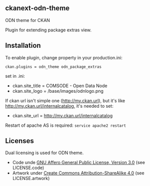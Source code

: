 ckanext-odn-theme
-------

ODN theme for CKAN

Plugin for extending package extras view.

Installation
-------

To enable plugin, change property in your production.ini:
```
ckan.plugins = odn_theme odn_package_extras
```

set in .ini:
* ckan.site_title = COMSODE - Open Data Node 
* ckan.site_logo = /base/images/odnlogo.png

If ckan url isn't simple one (http://my.ckan.url), but it's like http://my.ckan.url/internalcatalog, it's needed to set:
* ckan.site_url = http://my.ckan.url/internalcatalog

Restart of apache AS is required: ``` service apache2 restart ```

Licenses
-------

Dual licensing is used for ODN theme.
* Code unde [GNU Affero General Public License, Version 3.0](http://www.gnu.org/licenses/agpl-3.0.html) (see LICENSE.code)
* Artwork under [Create Commons Attribution-ShareAlike 4.0](https://creativecommons.org/licenses/by-sa/4.0/legalcode) (see LICENSE.artwork)

